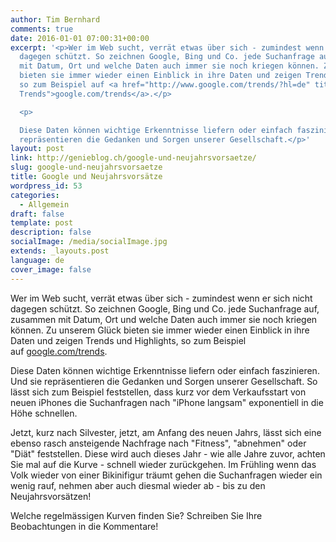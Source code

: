 ```yaml
---
author: Tim Bernhard
comments: true
date: 2016-01-01 07:00:31+00:00
excerpt: '<p>Wer im Web sucht, verrät etwas über sich - zumindest wenn er sich nicht
  dagegen schützt. So zeichnen Google, Bing und Co. jede Suchanfrage auf, zusammen
  mit Datum, Ort und welche Daten auch immer sie noch kriegen können. Zu unserem Glück
  bieten sie immer wieder einen Einblick in ihre Daten und zeigen Trends und Highlights,
  so zum Beispiel auf <a href="http://www.google.com/trends/?hl=de" title="Google
  Trends">google.com/trends</a>.</p>

  <p>

  Diese Daten können wichtige Erkenntnisse liefern oder einfach faszinieren. Und sie
  repräsentieren die Gedanken und Sorgen unserer Gesellschaft.</p>'
layout: post
link: http://genieblog.ch/google-und-neujahrsvorsaetze/
slug: google-und-neujahrsvorsaetze
title: Google und Neujahrsvorsätze
wordpress_id: 53
categories:
  - Allgemein
draft: false
template: post
description: false
socialImage: /media/socialImage.jpg
extends: _layouts.post
language: de
cover_image: false
---
```


Wer im Web sucht, verrät etwas über sich - zumindest wenn er sich nicht dagegen schützt. So zeichnen Google, Bing und Co. jede Suchanfrage auf, zusammen mit Datum, Ort und welche Daten auch immer sie noch kriegen können. Zu unserem Glück bieten sie immer wieder einen Einblick in ihre Daten und zeigen Trends und Highlights, so zum Beispiel auf [google.com/trends](http://www.google.com/trends/?hl=de).





Diese Daten können wichtige Erkenntnisse liefern oder einfach faszinieren. Und sie repräsentieren die Gedanken und Sorgen unserer Gesellschaft. So lässt sich zum Beispiel feststellen, dass kurz vor dem Verkaufsstart von neuen iPhones die Suchanfragen nach "iPhone langsam" exponentiell in die Höhe schnellen.






Jetzt, kurz nach Silvester, jetzt, am Anfang des neuen Jahrs, lässt sich eine ebenso rasch ansteigende Nachfrage nach "Fitness", "abnehmen" oder "Diät" feststellen. Diese wird auch dieses Jahr - wie alle Jahre zuvor, achten Sie mal auf die Kurve - schnell wieder zurückgehen. Im Frühling wenn das Volk wieder von einer Bikinifigur träumt gehen die Suchanfragen wieder ein wenig rauf, nehmen aber auch diesmal wieder ab - bis zu den Neujahrsvorsätzen!






Welche regelmässigen Kurven finden Sie? Schreiben Sie Ihre Beobachtungen in die Kommentare!

